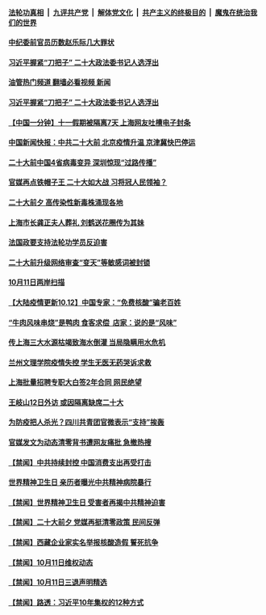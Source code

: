 ####  [法轮功真相](../../../../basic/blob/master/README.md?t=10121801) &nbsp;|&nbsp; [九评共产党](../../../../9ping.md/blob/master/README.md?t=10121801) &nbsp;|&nbsp; [解体党文化](../../../../jtdwh.md/blob/master/README.md?t=10121801)  &nbsp;|&nbsp; [共产主义的终极目的](../../../../gczydzjmd.md/blob/master/README.md?t=10121801) &nbsp;|&nbsp; [魔鬼在统治我们的世界](../../../../mgztzwmdsj.md/blob/master/README.md?t=10121801) 


#### [中纪委前官员历数赵乐际几大罪状](../pages/prog204/a103549411.md?t=10121801) 

#### [习近平握紧“刀把子” 二十大政法委书记人选浮出](../pages/prog204/a103549394.md?t=10121801) 
#### [油管热门频道 翻墙必看视频 新闻](http://209.250.226.216:81/youtube.html?10121801)
#### [习近平握紧“刀把子” 二十大政法委书记人选浮出](../pages/prog204/a103549394.md?t=10121801) 


#### [【中国一分钟】十一假期被隔离7天 上海网友吐槽电子封条](../pages/prog204/a103549257.md?t=10121801) 

#### [中国新闻快报：中共二十大前 北京疫情升温 京津冀快巴停运](../pages/prog204/a103549246.md?t=10121801) 

#### [二十大前中国4省病毒变异 深圳惊现“过路传播”](../pages/prog204/a103549268.md?t=10121801) 

#### [官媒再点铁帽子王 二十大如大战 习将冠人民领袖？](../pages/prog204/a103549253.md?t=10121801) 

#### [二十大前夕 高传染性新毒株涌现各地](../pages/prog204/a103549248.md?t=10121801) 

#### [上海市长龚正夫人葬礼 刘鹤送花圈传为其妹](../pages/prog204/a103549203.md?t=10121801) 

#### [法国政要支持法轮功学员反迫害](../pages/prog204/a103549206.md?t=10121801) 

#### [二十大前升级网络审查“变天”等敏感词被封锁](../pages/prog204/a103549194.md?t=10121801) 

#### [10月11日两岸扫描](../pages/prog204/a103549104.md?t=10121801) 

#### [【大陆疫情更新10.12】中国专家：“免费核酸”骗老百姓](../pages/prog204/a103543040.md?t=10121801) 

#### [“牛肉风味串烧”是鸭肉 食客求偿  店家：说的是“风味”](../pages/prog204/a103549035.md?t=10121801) 

#### [传上海三大水源枯竭致海水倒灌 当局隐瞒用水危机](../pages/prog204/a103548766.md?t=10121801) 

#### [兰州文理学院疫情失控 学生无医无药哭诉求救](../pages/prog204/a103548984.md?t=10121801) 

#### [上海批量招聘专职大白签2年合同 网民绝望](../pages/prog204/a103548950.md?t=10121801) 

#### [王岐山12日外访  或因隔离缺席二十大](../pages/prog204/a103548953.md?t=10121801) 

#### [为防疫把人杀光？四川共青团官微表示“支持”挨轰](../pages/prog204/a103548906.md?t=10121801) 

#### [官媒发文为动态清零背书遭网友痛批 急撤热搜](../pages/prog204/a103548859.md?t=10121801) 


#### [【禁闻】中共持续封控 中国消费支出再受打击](../pages/prog204/a103548809.md?t=10121801) 

#### [世界精神卫生日 亲历者曝光中共精神病院暴行](../pages/prog204/a103548791.md?t=10121801) 

#### [【禁闻】世界精神卫生日 受害者再揭中共精神迫害](../pages/prog204/a103548812.md?t=10121801) 

#### [【禁闻】二十大前夕 党媒再挺清零政策 民间反弹](../pages/prog204/a103548807.md?t=10121801) 

#### [【禁闻】西藏企业家实名举报核酸造假 誓死抗争](../pages/prog204/a103548814.md?t=10121801) 

#### [【禁闻】10月11日维权动态](../pages/prog204/a103548799.md?t=10121801) 

#### [【禁闻】10月11日三退声明精选](../pages/prog204/a103548805.md?t=10121801) 

#### [【禁闻】路透：习近平10年集权的12种方式](../pages/prog204/a103548797.md?t=10121801) 

<img src='http://gfw-breaker.win/goodnews/indexes/prog204.md' width='0px' height='0px'/>
